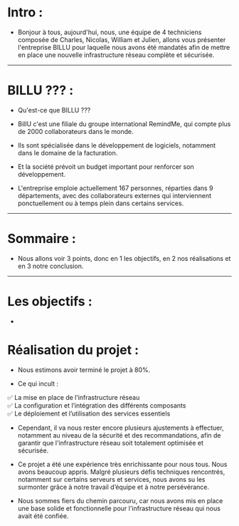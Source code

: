 # Intro :

- Bonjour à tous, aujourd'hui, nous, une équipe de 4 techniciens composée de Charles, Nicolas, William et Julien, allons vous présenter l'entreprise BILLU pour laquelle nous avons été mandatés afin de mettre en place une nouvelle infrastructure réseau complète et sécurisée.

---

# BILLU ??? :

- Qu'est-ce que BILLU ???
  
- BillU c'est une filiale du groupe international RemindMe, qui compte plus de
2000 collaborateurs dans le monde.

- Ils sont spécialisée dans le développement de logiciels, notamment dans le domaine de la facturation.

- Et la société prévoit un budget important pour renforcer son développement.

- L'entreprise emploie actuellement 167 personnes, réparties dans 9 départements, avec des collaborateurs externes qui interviennent ponctuellement ou à temps plein dans certains services.

---

# Sommaire :

- Nous allons voir 3 points, donc en 1 les objectifs, en 2 nos réalisations et en 3 notre conclusion.

---

# Les objectifs :

- 

# Réalisation du projet :

- Nous estimons avoir terminé le projet à 80%.

- Ce qui incult :
  
✅ La mise en place de l’infrastructure réseau<br>
✅ La configuration et l’intégration des différents composants<br>
✅ Le déploiement et l’utilisation des services essentiels

- Cependant, il va nous rester encore plusieurs ajustements à effectuer, notamment au niveau de la sécurité et des recommandations, afin de garantir que l'infrastructure réseau soit totalement optimisée et sécurisée.

- Ce projet a été une expérience très enrichissante pour nous tous. Nous avons beaucoup appris. Malgré plusieurs défis techniques rencontrés, notamment sur certains serveurs et services, nous avons su les surmonter grâce à notre travail d’équipe et à notre persévérance.

- Nous sommes fiers du chemin parcouru, car nous avons mis en place une base solide et fonctionnelle pour l'infrastructure réseau qui nous avait été confiée.
